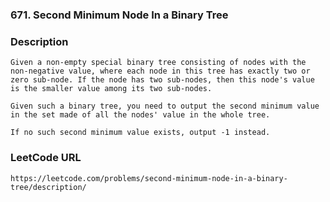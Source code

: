 ### 671. Second Minimum Node In a Binary Tree 

### Description
    Given a non-empty special binary tree consisting of nodes with the non-negative value, where each node in this tree has exactly two or zero sub-node. If the node has two sub-nodes, then this node's value is the smaller value among its two sub-nodes.

    Given such a binary tree, you need to output the second minimum value in the set made of all the nodes' value in the whole tree.

    If no such second minimum value exists, output -1 instead.

### LeetCode URL
	https://leetcode.com/problems/second-minimum-node-in-a-binary-tree/description/